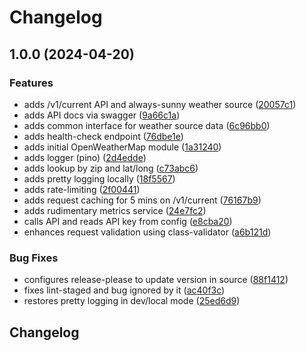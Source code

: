# Changelog

## 1.0.0 (2024-04-20)


### Features

* adds /v1/current API and always-sunny weather source ([20057c1](https://github.com/hudgins/mostlycloudy/commit/20057c1d15fe52851a859a33b25b6df4197b4f1c))
* adds API docs via swagger ([9a66c1a](https://github.com/hudgins/mostlycloudy/commit/9a66c1ad7c740225efd0b89f4e457b7714c56f12))
* adds common interface for weather source data ([6c96bb0](https://github.com/hudgins/mostlycloudy/commit/6c96bb01f21558488d1c2a5513ac3af43decb55f))
* adds health-check endpoint ([76dbe1e](https://github.com/hudgins/mostlycloudy/commit/76dbe1eaa80a7638eef755c437079eb649ca4909))
* adds initial OpenWeatherMap module ([1a31240](https://github.com/hudgins/mostlycloudy/commit/1a312400a9a9d384a30b4a4702bc2452b07f956f))
* adds logger (pino) ([2d4edde](https://github.com/hudgins/mostlycloudy/commit/2d4eddea871c92f74dfb9481cfa655e99824b0d9))
* adds lookup by zip and lat/long ([c73abc6](https://github.com/hudgins/mostlycloudy/commit/c73abc6f6cdc2174d7a15071991d8eb29dff18a8))
* adds pretty logging locally ([18f5567](https://github.com/hudgins/mostlycloudy/commit/18f55674ee6743da56c4d966c0fc29778dfaaca5))
* adds rate-limiting ([2f00441](https://github.com/hudgins/mostlycloudy/commit/2f00441ed520db8e469a92afa987fca29bb618c7))
* adds request caching for 5 mins on /v1/current ([76167b9](https://github.com/hudgins/mostlycloudy/commit/76167b9cad80aebd96149c3c3c750157da9201cc))
* adds rudimentary metrics service ([24e7fc2](https://github.com/hudgins/mostlycloudy/commit/24e7fc27f34628f31e0f66e5cf71370de2570db5))
* calls API and reads API key from config ([e8cba20](https://github.com/hudgins/mostlycloudy/commit/e8cba200ac31a3e4adfc713931487b2d97cefb48))
* enhances request validation using class-validator ([a6b121d](https://github.com/hudgins/mostlycloudy/commit/a6b121d1076570c5429642c5aba51d6aec5ba901))


### Bug Fixes

* configures release-please to update version in source ([88f1412](https://github.com/hudgins/mostlycloudy/commit/88f14121531fb76eeca52dd217f37dfec694a829))
* fixes lint-staged and bug ignored by it ([ac40f3c](https://github.com/hudgins/mostlycloudy/commit/ac40f3cdde9ec92a184f9a0f5b0b6542ae1f153a))
* restores pretty logging in dev/local mode ([25ed6d9](https://github.com/hudgins/mostlycloudy/commit/25ed6d979aea78d7721ea207f453d3304b0da62f))

## Changelog
